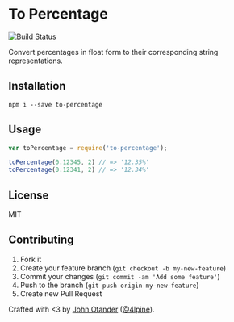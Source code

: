 # To Percentage

[![Build Status](https://travis-ci.org/johnotander/to-percentage.svg?branch=master)](https://travis-ci.org/johnotander/to-percentage)

Convert percentages in float form to their corresponding string representations.

## Installation

```
npm i --save to-percentage
```

## Usage

```javascript
var toPercentage = require('to-percentage');

toPercentage(0.12345, 2) // => '12.35%'
toPercentage(0.12341, 2) // => '12.34%'
```

## License

MIT

## Contributing

1. Fork it
2. Create your feature branch (`git checkout -b my-new-feature`)
3. Commit your changes (`git commit -am 'Add some feature'`)
4. Push to the branch (`git push origin my-new-feature`)
5. Create new Pull Request

Crafted with <3 by [John Otander](http://johnotander.com) ([@4lpine](https://twitter.com/4lpine)).
